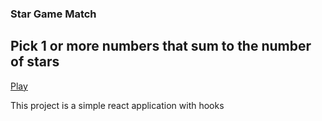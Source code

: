 ### Star Game Match

## Pick 1 or more numbers that sum to the number of stars
[Play](https://soubhik93.github.io/star-match-game/)


This project is a simple react application with hooks

